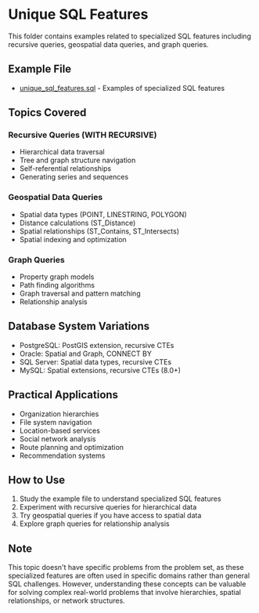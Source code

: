 # Unique SQL Features

This folder contains examples related to specialized SQL features including recursive queries, geospatial data queries, and graph queries.

## Example File
- [unique_sql_features.sql](unique_sql_features.sql) - Examples of specialized SQL features

## Topics Covered

### Recursive Queries (WITH RECURSIVE)
- Hierarchical data traversal
- Tree and graph structure navigation
- Self-referential relationships
- Generating series and sequences

### Geospatial Data Queries
- Spatial data types (POINT, LINESTRING, POLYGON)
- Distance calculations (ST_Distance)
- Spatial relationships (ST_Contains, ST_Intersects)
- Spatial indexing and optimization

### Graph Queries
- Property graph models
- Path finding algorithms
- Graph traversal and pattern matching
- Relationship analysis

## Database System Variations
- PostgreSQL: PostGIS extension, recursive CTEs
- Oracle: Spatial and Graph, CONNECT BY
- SQL Server: Spatial data types, recursive CTEs
- MySQL: Spatial extensions, recursive CTEs (8.0+)

## Practical Applications
- Organization hierarchies
- File system navigation
- Location-based services
- Social network analysis
- Route planning and optimization
- Recommendation systems

## How to Use
1. Study the example file to understand specialized SQL features
2. Experiment with recursive queries for hierarchical data
3. Try geospatial queries if you have access to spatial data
4. Explore graph queries for relationship analysis

## Note
This topic doesn't have specific problems from the problem set, as these specialized features are often used in specific domains rather than general SQL challenges. However, understanding these concepts can be valuable for solving complex real-world problems that involve hierarchies, spatial relationships, or network structures. 